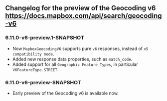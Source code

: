 ## Changelog for the preview of the Geocoding v6 https://docs.mapbox.com/api/search/geocoding-v6

### 6.11.0-v6-preview.1-SNAPSHOT

- Now `MapboxGeocodingV6` supports pure `v6` responses, instead of `v5 compatibility mode`.
- Added new response data properties, such as `match_code`.
- Added support for all `Geographic Feature Types`, in particular `V6FeatureType.STREET`.

### 6.11.0-v6-preview-SNAPSHOT

- Early preview of the Geocoding v6 is available now.

